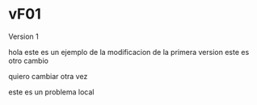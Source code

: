 # vF01
Version 1 


hola este es un ejemplo de la modificacion de la primera version
este es otro cambio

quiero cambiar otra vez

este es un problema local